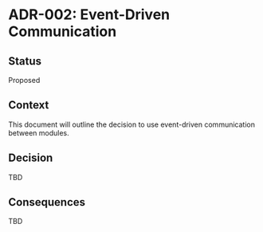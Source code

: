 # ADR-002: Event-Driven Communication

## Status

Proposed

## Context

This document will outline the decision to use event-driven communication between modules.

## Decision

TBD

## Consequences

TBD
